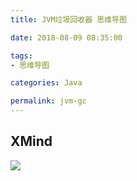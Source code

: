 ```yaml
---
title: JVM垃圾回收器 思维导图

date: 2018-08-09 08:35:00

tags:
- 思维导图

categories: Java

permalink: jvm-gc
---
```




## XMind

![](/images/mindmapping-jvm-gc-01.png)